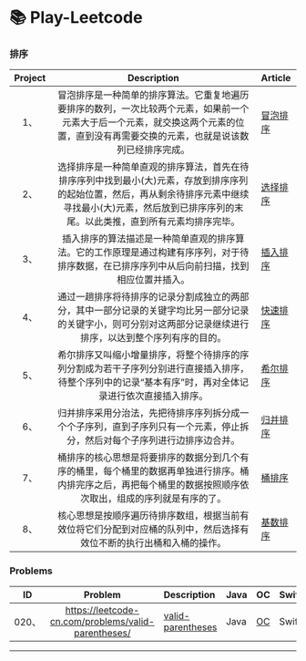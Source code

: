 # 📚 Play-Leetcode

### 排序
| Project | Description | Article |
|:-------:|:-------:|:------|
|1、| 冒泡排序是一种简单的排序算法。它重复地遍历要排序的数列，一次比较两个元素，如果前一个元素大于后一个元素，就交换这两个元素的位置，直到没有再需要交换的元素，也就是说该数列已经排序完成。 |[冒泡排序](https://github.com/sunjinshuai/Play-Leetcode/tree/master/Algorithm-Sort/BubbleSort)|
|2、| 选择排序是一种简单直观的排序算法，首先在待排序序列中找到最小(大)元素，存放到排序序列的起始位置，然后，再从剩余待排序元素中继续寻找最小(大)元素，然后放到已排序序列的末尾。以此类推，直到所有元素均排序完毕。 |[选择排序](https://github.com/sunjinshuai/Play-Leetcode/tree/master/Algorithm-Sort/SelectionSort)|
|3、| 插入排序的算法描述是一种简单直观的排序算法。它的工作原理是通过构建有序序列，对于待排序数据，在已排序序列中从后向前扫描，找到相应位置并插入。 |[插入排序](https://github.com/sunjinshuai/Play-Leetcode/tree/master/Algorithm-Sort/InsertionSort)|
|4、| 通过一趟排序将待排序的记录分割成独立的两部分，其中一部分记录的关键字均比另一部分记录的关键字小，则可分别对这两部分记录继续进行排序，以达到整个序列有序的目的。 |[快速排序](https://github.com/sunjinshuai/Play-Leetcode/tree/master/Algorithm-Sort/QuickSort)|
|5、| 希尔排序又叫缩小增量排序，将整个待排序的序列分割成为若干子序列分别进行直接插入排序，待整个序列中的记录“基本有序”时，再对全体记录进行依次直接插入排序。 |[希尔排序](https://github.com/sunjinshuai/Play-Leetcode/tree/master/Algorithm-Sort/ShellSort)|
|6、| 归并排序采用分治法，先把待排序序列拆分成一个个子序列，直到子序列只有一个元素，停止拆分，然后对每个子序列进行边排序边合并。 |[归并排序](https://github.com/sunjinshuai/Play-Leetcode/tree/master/Algorithm-Sort/MergeSort)|
|7、| 桶排序的核心思想是将要排序的数据分到几个有序的桶里，每个桶里的数据再单独进行排序。桶内排完序之后，再把每个桶里的数据按照顺序依次取出，组成的序列就是有序的了。|[桶排序](https://github.com/sunjinshuai/Play-Leetcode/tree/master/Algorithm-Sort/BucketSort)|
|8、| 核心思想是按顺序遍历待排序数组，根据当前有效位将它们分配到对应桶的队列中，然后选择有效位不断的执行出桶和入桶的操作。|[基数排序](https://github.com/sunjinshuai/Play-Leetcode/tree/master/Algorithm-Sort/RadixSort)|

### Problems
| ID | Problem | Description | Java | OC | Swift |
|:-------:|:-------:|:------|:------|:------|:------|
|020、| https://leetcode-cn.com/problems/valid-parentheses/ | [valid-parentheses](https://github.com/sunjinshuai/Play-Leetcode/tree/master/0020-Valid-Parentheses) | Java | [OC]((https://github.com/sunjinshuai/Play-Leetcode/tree/master/0020-Valid-Parentheses)) | Swift |

----------------------------
